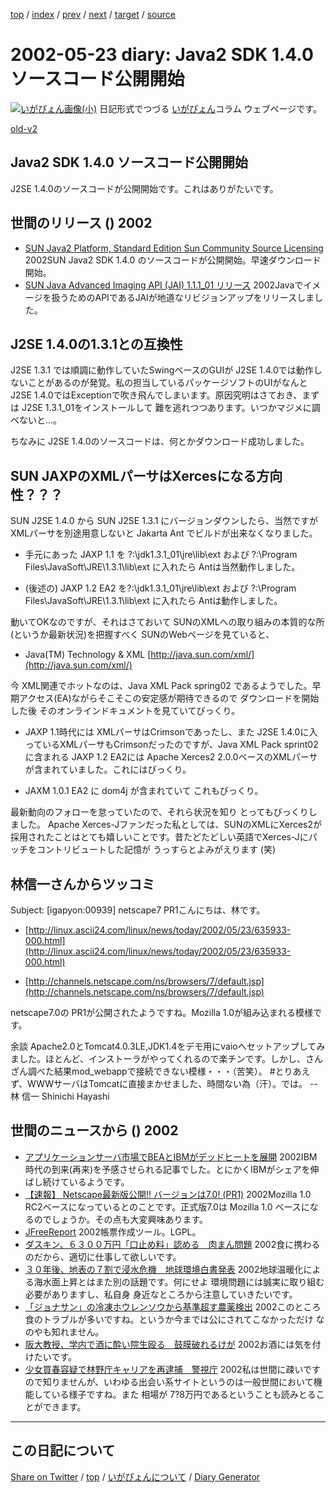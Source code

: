 [top](../index.html) 
 / [index](index.html) 
 / [prev](ig020522.html) 
 / [next](ig020524.html) 
 / [target](https://igapyon.github.io/diary/2002/ig020523.html) 
 / [source](https://github.com/igapyon/diary/blob/gh-pages/2002/ig020523.html.src.md) 

2002-05-23 diary: Java2 SDK 1.4.0 ソースコード公開開始
=====================================================================================================
[![いがぴょん画像(小)](https://igapyon.github.io/diary/images/iga200306s.jpg "いがぴょん")](https://igapyon.github.io/diary/memo/memoigapyon.html) 日記形式でつづる [いがぴょん](https://igapyon.github.io/diary/memo/memoigapyon.html)コラム ウェブページです。

[old-v2](ig020523-orig.html)

## Java2 SDK 1.4.0 ソースコード公開開始

J2SE 1.4.0のソースコードが公開開始です。これはありがたいです。


## 世間のリリース () 2002

* [SUN Java2 Platform, Standard Edition Sun Community Source Licensing](http://wwws.sun.com/software/java2/download.html)  2002SUN Java2 SDK 1.4.0 のソースコードが公開開始。早速ダウンロード開始。
* [SUN Java Advanced Imaging API (JAI) 1.1.1_01 リリース](http://java.sun.com/products/java-media/jai/)  2002Javaでイメージを扱うためのAPIであるJAIが地道なリビジョンアップをリリースしました。

## J2SE 1.4.0の1.3.1との互換性

J2SE 1.3.1 では順調に動作していたSwingベースのGUIが J2SE 1.4.0では動作しないことがあるのが発覚。私の担当しているパッケージソフトのUIがなんと J2SE 1.4.0ではExceptionで吹き飛んでしまいます。原因究明はさておき、まずは J2SE 1.3.1_01をインストールして 難を逃れつつあります。いつかマジメに調べないと…。

ちなみに J2SE 1.4.0のソースコードは、何とかダウンロード成功しました。

## SUN JAXPのXMLパーサはXercesになる方向性？？？

SUN J2SE 1.4.0 から SUN J2SE 1.3.1 にバージョンダウンしたら、当然ですがXMLパーサを別途用意しないと
Jakarta Ant でビルドが出来なくなりました。

* 手元にあった JAXP 1.1 を ?:\jdk1.3.1_01\jre\lib\ext および ?:\Program Files\JavaSoft\JRE\1.3.1\lib\ext に入れたら Antは当然動作しました。
  
* (後述の) JAXP 1.2 EA2 を?:\jdk1.3.1_01\jre\lib\ext および ?:\Program Files\JavaSoft\JRE\1.3.1\lib\ext に入れたら Antは動作しました。

動いてOKなのですが、それはさておいて SUNのXMLへの取り組みの本質的な所 (というか最新状況)を把握すべく SUNのWebページを見ていると、

* Java(TM) Technology & XML
  [http://java.sun.com/xml/](http://java.sun.com/xml/)

今 XML関連でホットなのは、Java XML Pack spring02 であるようでした。早期アクセス(EA)ながらそこそこの安定感が期待できるので ダウンロードを開始した後 そのオンラインドキュメントを見ていてびっくり。

* JAXP 1.1時代には XMLパーサはCrimsonであったし、また J2SE 1.4.0に入っているXMLパーサもCrimsonだったのですが、Java
  XML Pack sprint02に含まれる JAXP 1.2 EA2には Apache Xerces2 2.0.0ベースのXMLパーサが含まれていました。これにはびっくり。
  
* JAXM 1.0.1 EA2 に dom4j が含まれていて これもびっくり。

最新動向のフォローを怠っていたので、それら状況を知り とってもびっくりしました。
Apache Xerces-Jファンだった私としては、SUNのXMLにXerces2が採用されたことはとても嬉しいことです。昔たどたどしい英語でXerces-Jにパッチをコントリビュートした記憶が うっすらとよみがえります
(笑)

## 林信一さんからツッコミ

Subject:  [igapyon:00939] netscape7 PR1こんにちは、林です。

* [http://linux.ascii24.com/linux/news/today/2002/05/23/635933-000.html](http://linux.ascii24.com/linux/news/today/2002/05/23/635933-000.html)
  
* [http://channels.netscape.com/ns/browsers/7/default.jsp](http://channels.netscape.com/ns/browsers/7/default.jsp)

netscape7.0の PR1が公開されたようですね。Mozilla 1.0が組み込まれる模様です。

余談
Apache2.0とTomcat4.0.3LE,JDK1.4をデモ用にvaioへセットアップしてみました。ほとんど、インストーラがやってくれるので楽チンです。しかし、さんざん調べた結果mod_webappで接続できない模様・・・（苦笑）。
#とりあえず、WWWサーバはTomcatに直接まかせました、時間ない為（汗）。では。
--林 信一 Shinichi Hayashi

## 世間のニュースから () 2002

* [アプリケーションサーバ市場でBEAとIBMがデッドヒートを展開](http://www.zdnet.co.jp/news/0205/23/nebt_09.html)  2002IBM時代の到来(再来)を予感させられる記事でした。とにかくIBMがシェアを伸ばし続けているようです。
* [【速報】 Netscape最新版公開!! バージョンは7.0! (PR1)](http://linux.ascii24.com/linux/news/today/2002/05/23/635933-000.html)  2002Mozilla 1.0 RC2ベースになっているとのことです。正式版7.0は Mozilla 1.0 ベースになるのでしょうか。その点も大変興味あります。
* [JFreeReport](http://www.object-refinery.com/jfreereport/)  2002帳票作成ツール。LGPL。
* [ダスキン、６３００万円「口止め料」認める　肉まん問題](http://www.asahi.com/national/update/0522/036.html)  2002食に携わるのだから、適切に仕事して欲しいです。
* [３０年後、地表の７割で浸水危機　地球環境白書発表](http://www.asahi.com/international/update/0523/010.html)  2002地球温暖化による海水面上昇とはまた別の話題です。何にせよ 環境問題には誠実に取り組む必要がありますし、私自身 身近なところから注意していきたいです。
* [「ジョナサン」の冷凍ホウレンソウから基準超す農薬検出](http://www.asahi.com/national/update/0523/012.html)  2002このところ食のトラブルが多いですね。というか今までは公にされてこなかっただけ なのやも知れません。
* [阪大教授、学内で酒に酔い院生殴る　鼓膜破れるけが](http://www.asahi.com/national/update/0523/013.html)  2002お酒には気を付けたいです。
* [少女買春容疑で林野庁キャリアを再逮捕　警視庁](http://www.asahi.com/national/update/0523/011.html)  2002私は世間に疎いですので知りませんが、いわゆる出会い系サイトというのは一般世間において機能している様子ですね。また 相場が 7?8万円であるということも読みとることができます。


----------------------------------------------------------------------------------------------------

## この日記について

[Share on Twitter](https://twitter.com/intent/tweet?hashtags=igapyon%2Cdiary%2C%E3%81%84%E3%81%8C%E3%81%B4%E3%82%87%E3%82%93&text=Java2+SDK+1.4.0+%E3%82%BD%E3%83%BC%E3%82%B9%E3%82%B3%E3%83%BC%E3%83%89%E5%85%AC%E9%96%8B%E9%96%8B%E5%A7%8B&url=https%3A%2F%2Figapyon.github.io%2Fdiary%2F2002%2Fig020523.html) / [top](../index.html) / [いがぴょんについて](https://igapyon.github.io/diary/memo/memoigapyon.html) / [Diary Generator](https://github.com/igapyon/igapyonv3)
